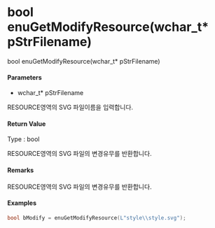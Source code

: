 # bool enuGetModifyResource\(wchar\_t\* pStrFilename\)

bool enuGetModifyResource\(wchar\_t\* pStrFilename\)

#### Parameters

* wchar\_t\* pStrFilename

RESOURCE영역의 SVG 파일이름을 입력합니다.

#### Return Value

Type : bool

RESOURCE영역의 SVG 파일의 변경유무를 반환합니다.

#### Remarks

RESOURCE영역의 SVG 파일의 변경유무를 반환합니다.

#### Examples

```cpp
bool bModify = enuGetModifyResource(L"style\\style.svg");
```



